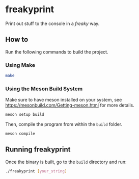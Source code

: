 # freakyprint
Print out stuff to the console in a *freaky* way.

## How to

Run the following commands to build the project.
### Using Make
```bash
make
```
### Using the Meson Build System
Make sure to have meson installed on your system, see https://mesonbuild.com/Getting-meson.html for more details.
```bash
meson setup build
```
Then, compile the program from within the ```build``` folder.
```bash
meson compile
```
## Running freakyprint
Once the binary is built, go to the `build` directory and run:
```bash
./freakyprint [your_string]
```

